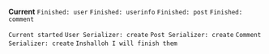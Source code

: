 **Current**
`Finished: user`
`Finished: userinfo`
`Finished: post`
`Finished: comment`

<!-- database kind of finished -->

`Current started`
`User Serializer: create`
`Post Serializer: create`
`Comment Serializer: create`
`Inshalloh I will finish them`
